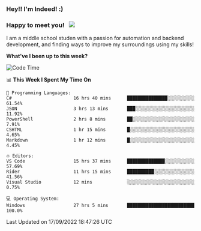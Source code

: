 ### Hey!! I'm Indeed! :) 

### Happy to meet you! &nbsp; ![](https://visitor-badge.glitch.me/badge?page_id=Indeedornot.Indeedornot)

I am a middle school studen with a passion for automation and backend development, and finding ways to improve my surroundings using my skills!

**What've I been up to this week?** 

<!--START_SECTION:waka-->
![Code Time](http://img.shields.io/badge/Code%20Time-367%20hrs%2011%20mins-blue)

📊 **This Week I Spent My Time On** 

```text
💬 Programming Languages: 
C#                       16 hrs 40 mins      ███████████████░░░░░░░░░░   61.54% 
JSON                     3 hrs 13 mins       ███░░░░░░░░░░░░░░░░░░░░░░   11.92% 
PowerShell               2 hrs 8 mins        ██░░░░░░░░░░░░░░░░░░░░░░░   7.91% 
CSHTML                   1 hr 15 mins        █░░░░░░░░░░░░░░░░░░░░░░░░   4.65% 
Markdown                 1 hr 12 mins        █░░░░░░░░░░░░░░░░░░░░░░░░   4.45%

🔥 Editors: 
VS Code                  15 hrs 37 mins      ██████████████░░░░░░░░░░░   57.69% 
Rider                    11 hrs 15 mins      ██████████░░░░░░░░░░░░░░░   41.56% 
Visual Studio            12 mins             ░░░░░░░░░░░░░░░░░░░░░░░░░   0.75%

💻 Operating System: 
Windows                  27 hrs 5 mins       █████████████████████████   100.0%

```


 Last Updated on 17/09/2022 18:47:26 UTC
<!--END_SECTION:waka-->
